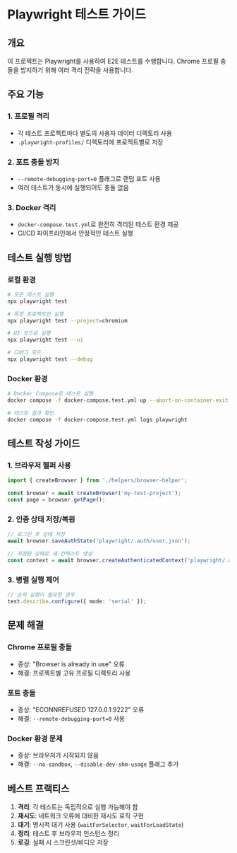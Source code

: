 # Playwright 테스트 가이드

## 개요
이 프로젝트는 Playwright를 사용하여 E2E 테스트를 수행합니다. Chrome 프로필 충돌을 방지하기 위해 여러 격리 전략을 사용합니다.

## 주요 기능

### 1. 프로필 격리
- 각 테스트 프로젝트마다 별도의 사용자 데이터 디렉토리 사용
- `.playwright-profiles/` 디렉토리에 프로젝트별로 저장

### 2. 포트 충돌 방지
- `--remote-debugging-port=0` 플래그로 랜덤 포트 사용
- 여러 테스트가 동시에 실행되어도 충돌 없음

### 3. Docker 격리
- `docker-compose.test.yml`로 완전히 격리된 테스트 환경 제공
- CI/CD 파이프라인에서 안정적인 테스트 실행

## 테스트 실행 방법

### 로컬 환경
```bash
# 모든 테스트 실행
npx playwright test

# 특정 프로젝트만 실행
npx playwright test --project=chromium

# UI 모드로 실행
npx playwright test --ui

# 디버그 모드
npx playwright test --debug
```

### Docker 환경
```bash
# Docker Compose로 테스트 실행
docker compose -f docker-compose.test.yml up --abort-on-container-exit

# 테스트 결과 확인
docker compose -f docker-compose.test.yml logs playwright
```

## 테스트 작성 가이드

### 1. 브라우저 헬퍼 사용
```typescript
import { createBrowser } from './helpers/browser-helper';

const browser = await createBrowser('my-test-project');
const page = browser.getPage();
```

### 2. 인증 상태 저장/복원
```typescript
// 로그인 후 상태 저장
await browser.saveAuthState('playwright/.auth/user.json');

// 저장된 상태로 새 컨텍스트 생성
const context = await browser.createAuthenticatedContext('playwright/.auth/user.json');
```

### 3. 병렬 실행 제어
```typescript
// 순차 실행이 필요한 경우
test.describe.configure({ mode: 'serial' });
```

## 문제 해결

### Chrome 프로필 충돌
- 증상: "Browser is already in use" 오류
- 해결: 프로젝트별 고유 프로필 디렉토리 사용

### 포트 충돌
- 증상: "ECONNREFUSED 127.0.0.1:9222" 오류
- 해결: `--remote-debugging-port=0` 사용

### Docker 환경 문제
- 증상: 브라우저가 시작되지 않음
- 해결: `--no-sandbox`, `--disable-dev-shm-usage` 플래그 추가

## 베스트 프랙티스

1. **격리**: 각 테스트는 독립적으로 실행 가능해야 함
2. **재시도**: 네트워크 오류에 대비한 재시도 로직 구현
3. **대기**: 명시적 대기 사용 (`waitForSelector`, `waitForLoadState`)
4. **정리**: 테스트 후 브라우저 인스턴스 정리
5. **로깅**: 실패 시 스크린샷/비디오 저장